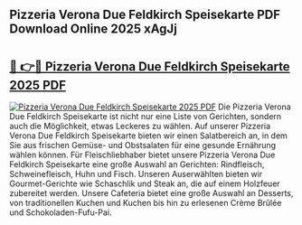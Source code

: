 ## Pizzeria Verona Due Feldkirch Speisekarte PDF Download Online 2025 xAgJj

# <h2><a href="http://gc6edxf.nevu.top/?p=Pizzeria+Verona+Due+Feldkirch+Speisekarte">🔗 👉🔴 Pizzeria Verona Due Feldkirch Speisekarte 2025 PDF</a></h2>

[![Pizzeria Verona Due Feldkirch Speisekarte 2025 PDF](https://i.imgur.com/dBaPXMq.png)](http://gc6edxf.nevu.top/?p=Pizzeria+Verona+Due+Feldkirch+Speisekarte)
Die Pizzeria Verona Due Feldkirch Speisekarte ist nicht nur eine Liste von Gerichten, sondern auch die Möglichkeit, etwas Leckeres zu wählen. Auf unserer Pizzeria Verona Due Feldkirch Speisekarte bieten wir einen Salatbereich an, in dem Sie aus frischen Gemüse- und Obstsalaten für eine gesunde Ernährung wählen können. Für Fleischliebhaber bietet unsere Pizzeria Verona Due Feldkirch Speisekarte eine große Auswahl an Gerichten: Rindfleisch, Schweinefleisch, Huhn und Fisch. Unseren Auserwählten bieten wir Gourmet-Gerichte wie Schaschlik und Steak an, die auf einem Holzfeuer zubereitet werden. Unsere Cafeteria bietet eine große Auswahl an Desserts, von traditionellen Kuchen und Kuchen bis hin zu erlesenen Crème Brûlée und Schokoladen-Fufu-Pai.

